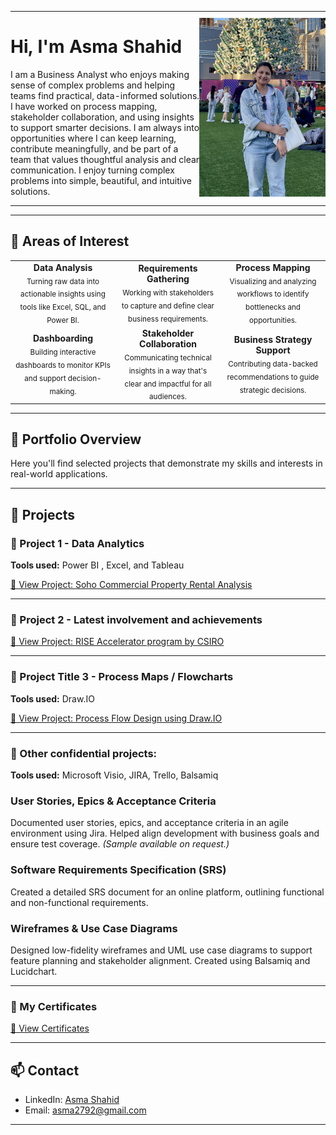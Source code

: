 <!-- Intro with image -->
<table style="border: none;">
  <tr>
    <td style="vertical-align: top; padding: 0; border: none; width: 60%;">
      <h1>Hi, I'm Asma Shahid</h1>
      <p>
        I am a Business Analyst who enjoys making sense of complex problems and helping teams find practical, data-informed solutions. I have worked on process mapping, stakeholder collaboration, and using insights to support smarter decisions. I am always into opportunities where I can keep learning, contribute meaningfully, and be part of a team that values thoughtful analysis and clear communication.
        I enjoy turning complex problems into simple, beautiful, and intuitive solutions.
      </p>
    </td>
    <td style="text-align: right; padding: 0; border: none; width: 40%;">
      <img src="Resume_image.png" alt="Your Image" width="800">
    </td>
  </tr>
</table>

---

## 🎯 Areas of Interest

<table>
  <tr>
    <td align="center" width="33%">
      <strong>Data Analysis</strong><br/>
      <sub>Turning raw data into actionable insights using tools like Excel, SQL, and Power BI.</sub>
    </td>
    <td align="center" width="33%">
      <strong>Requirements Gathering</strong><br/>
      <sub>Working with stakeholders to capture and define clear business requirements.</sub>
    </td>
    <td align="center" width="33%">
      <strong>Process Mapping</strong><br/>
      <sub>Visualizing and analyzing workflows to identify bottlenecks and opportunities.</sub>
    </td>
  </tr>
  <tr>
    <td align="center" width="33%">
      <strong>Dashboarding</strong><br/>
      <sub>Building interactive dashboards to monitor KPIs and support decision-making.</sub>
    </td>
    <td align="center" width="33%">
      <strong>Stakeholder Collaboration</strong><br/>
      <sub>Communicating technical insights in a way that's clear and impactful for all audiences.</sub>
    </td>
    <td align="center" width="33%">
      <strong>Business Strategy Support</strong><br/>
      <sub>Contributing data-backed recommendations to guide strategic decisions.</sub>
    </td>
  </tr>
</table>

---

## 📁 Portfolio Overview

Here you'll find selected projects that demonstrate my skills and interests in real-world applications.

---

## 🚀 Projects

### 🔹 Project 1 - Data Analytics
**Tools used:** Power BI , Excel, and Tableau

[📂 View Project: Soho Commercial Property Rental Analysis](./dataAnalytics.md)


---

### 🔹 Project 2 - Latest involvement and achievements
[📂 View Project: RISE Accelerator program by CSIRO](./achievements.md)

---

### 🔹 Project Title 3 - Process Maps / Flowcharts
**Tools used:** Draw.IO  

[📂 View Project: Process Flow Design using Draw.IO](./processMaps-flowDiagrams.md)

---

### 🔹 Other confidential projects: 

**Tools used:** Microsoft Visio, JIRA, Trello, Balsamiq

### User Stories, Epics & Acceptance Criteria
Documented user stories, epics, and acceptance criteria in an agile environment using Jira. Helped align development with business goals and ensure test coverage. *(Sample available on request.)*

### Software Requirements Specification (SRS)
Created a detailed SRS document for an online platform, outlining functional and non-functional requirements.

### Wireframes & Use Case Diagrams
Designed low-fidelity wireframes and UML use case diagrams to support feature planning and stakeholder alignment. Created using Balsamiq and Lucidchart. 


---
### 🔹 My Certificates

[📂 View Certificates](./certificates.md)

---

## 📫 Contact

- LinkedIn: [Asma Shahid](https://www.linkedin.com/in/asma-shahid-37909b8b/)
- Email: asma2792@gmail.com

---

